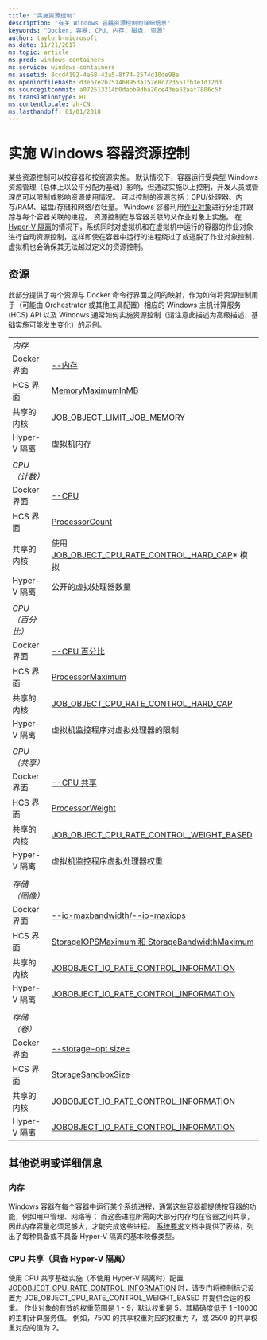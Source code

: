 ```yaml
---
title: "实施资源控制"
description: "有关 Windows 容器资源控制的详细信息"
keywords: "Docker, 容器, CPU, 内存, 磁盘, 资源"
author: taylorb-microsoft
ms.date: 11/21/2017
ms.topic: article
ms.prod: windows-containers
ms.service: windows-containers
ms.assetid: 8ccd4192-4a58-42a5-8f74-2574d10de98e
ms.openlocfilehash: d3eb7e2b751468953a152e8c723551fb3e1d12dd
ms.sourcegitcommit: a072513214b0dabb9dba20ce43ea52aaf7806c5f
ms.translationtype: HT
ms.contentlocale: zh-CN
ms.lasthandoff: 01/01/2018
---
```

# <a name="implementing-resource-controls-for-windows-containers"></a>实施 Windows 容器资源控制
某些资源控制可以按容器和按资源实施。  默认情况下，容器运行受典型 Windows 资源管理（总体上以公平分配为基础）影响，但通过实施以上控制，开发人员或管理员可以限制或影响资源使用情况。  可以控制的资源包括：CPU/处理器、内存/RAM、磁盘/存储和网络/吞吐量。
Windows 容器利用[作业对象]( https://msdn.microsoft.com/en-us/library/windows/desktop/ms684161(v=vs.85).aspx)进行分组并跟踪与每个容器关联的进程。  资源控制在与容器关联的父作业对象上实施。  在 [Hyper-V 隔离](https://docs.microsoft.com/en-us/virtualization/windowscontainers/about/index#windows-container-types)的情况下，系统同时对虚拟机和在虚拟机中运行的容器的作业对象进行自动资源控制，这样即使在容器中运行的进程绕过了或逃脱了作业对象控制，虚拟机也会确保其无法越过定义的资源控制。

## <a name="resources"></a>资源
此部分提供了每个资源与 Docker 命令行界面之间的映射，作为如何将资源控制用于（可能由 Orchestrator 或其他工具配置）相应的 Windows 主机计算服务 (HCS) API 以及 Windows 通常如何实施资源控制（请注意此描述为高级描述，基础实施可能发生变化）的示例。

|  | |
| ----- | ------|
| *内存* ||
| Docker 界面 | [--内存](https://docs.docker.com/engine/admin/resource_constraints/#memory) |
| HCS 界面 | [MemoryMaximumInMB]( https://github.com/Microsoft/hcsshim/blob/b144c605002d4086146ca1c15c79e56bfaadc2a7/interface.go#L67) |
| 共享的内核 | [JOB_OBJECT_LIMIT_JOB_MEMORY](https://msdn.microsoft.com/en-us/library/windows/desktop/ms684147(v=vs.85).aspx) |
| Hyper-V 隔离 | 虚拟机内存 |
| ||
| *CPU（计数）* ||
| Docker 界面 | [--CPU](https://docs.docker.com/engine/admin/resource_constraints/#cpu) |
| HCS 界面 | [ProcessorCount]( https://github.com/Microsoft/hcsshim/blob/b144c605002d4086146ca1c15c79e56bfaadc2a7/interface.go#L67) |
| 共享的内核 | 使用 [JOB_OBJECT_CPU_RATE_CONTROL_HARD_CAP](https://msdn.microsoft.com/en-us/library/windows/desktop/hh448384(v=vs.85).aspx)* 模拟 |
| Hyper-V 隔离 | 公开的虚拟处理器数量 |
| ||
| *CPU（百分比）* ||
| Docker 界面 | [--CPU 百分比](https://docs.docker.com/engine/admin/resource_constraints/#cpu) |
| HCS 界面 | [ProcessorMaximum](https://github.com/Microsoft/hcsshim/blob/b144c605002d4086146ca1c15c79e56bfaadc2a7/interface.go#L67) |
| 共享的内核 | [JOB_OBJECT_CPU_RATE_CONTROL_HARD_CAP](https://msdn.microsoft.com/en-us/library/windows/desktop/hh448384(v=vs.85).aspx) |
| Hyper-V 隔离 | 虚拟机监控程序对虚拟处理器的限制 |
| ||
| *CPU（共享）* ||
| Docker 界面 | [--CPU 共享](https://docs.docker.com/engine/admin/resource_constraints/#cpu) |
| HCS 界面 | [ProcessorWeight](https://github.com/Microsoft/hcsshim/blob/b144c605002d4086146ca1c15c79e56bfaadc2a7/interface.go#L67) |
| 共享的内核 | [JOB_OBJECT_CPU_RATE_CONTROL_WEIGHT_BASED](https://msdn.microsoft.com/en-us/library/windows/desktop/hh448384(v=vs.85).aspx) |
| Hyper-V 隔离 | 虚拟机监控程序虚拟处理器权重 |
| ||
| *存储（图像）* ||
| Docker 界面 | [--io-maxbandwidth/--io-maxiops]( https://docs.docker.com/edge/engine/reference/commandline/run/#usage) |
| HCS 界面 | [StorageIOPSMaximum 和 StorageBandwidthMaximum](https://github.com/Microsoft/hcsshim/blob/b144c605002d4086146ca1c15c79e56bfaadc2a7/interface.go#L67) |
| 共享的内核 | [JOBOBJECT_IO_RATE_CONTROL_INFORMATION](https://msdn.microsoft.com/en-us/library/windows/desktop/mt280122(v=vs.85).aspx) |
| Hyper-V 隔离 | [JOBOBJECT_IO_RATE_CONTROL_INFORMATION](https://msdn.microsoft.com/en-us/library/windows/desktop/mt280122(v=vs.85).aspx) |
| ||
| *存储（卷）* ||
| Docker 界面 | [--storage-opt size=]( https://docs.docker.com/edge/engine/reference/commandline/run/#set-storage-driver-options-per-container) |
| HCS 界面 | [StorageSandboxSize](https://github.com/Microsoft/hcsshim/blob/b144c605002d4086146ca1c15c79e56bfaadc2a7/interface.go#L67) |
| 共享的内核 | [JOBOBJECT_IO_RATE_CONTROL_INFORMATION](https://msdn.microsoft.com/en-us/library/windows/desktop/mt280122(v=vs.85).aspx) |
| Hyper-V 隔离 | [JOBOBJECT_IO_RATE_CONTROL_INFORMATION](https://msdn.microsoft.com/en-us/library/windows/desktop/mt280122(v=vs.85).aspx) |

## <a name="additional-notes-or-details"></a>其他说明或详细信息
### <a name="memory"></a>内存
Windows 容器在每个容器中运行某个系统进程，通常这些容器都提供按容器的功能，例如用户管理、网络等； 而这些进程所需的大部分内存均在容器之间共享，因此内存容量必须足够大，才能完成这些进程。  [系统要求](https://docs.microsoft.com/en-us/virtualization/windowscontainers/deploy-containers/system-requirements#memory-requirments)文档中提供了表格，列出了每种具备或不具备 Hyper-V 隔离的基本映像类型。

### <a name="cpu-shares-without-hyper-v-isolation"></a>CPU 共享（具备 Hyper-V 隔离）
使用 CPU 共享基础实施（不使用 Hyper-V 隔离时）配置 [JOBOBJECT_CPU_RATE_CONTROL_INFORMATION](https://msdn.microsoft.com/en-us/library/windows/desktop/hh448384(v=vs.85).aspx) 时，请专门将控制标记设置为 JOB_OBJECT_CPU_RATE_CONTROL_WEIGHT_BASED 并提供合适的权重。  作业对象的有效的权重范围是 1 - 9，默认权重是 5，其精确度低于 1 -10000 的主机计算服务值。  例如，7500 的共享权重对应的权重为 7，或 2500 的共享权重对应的值为 2。
